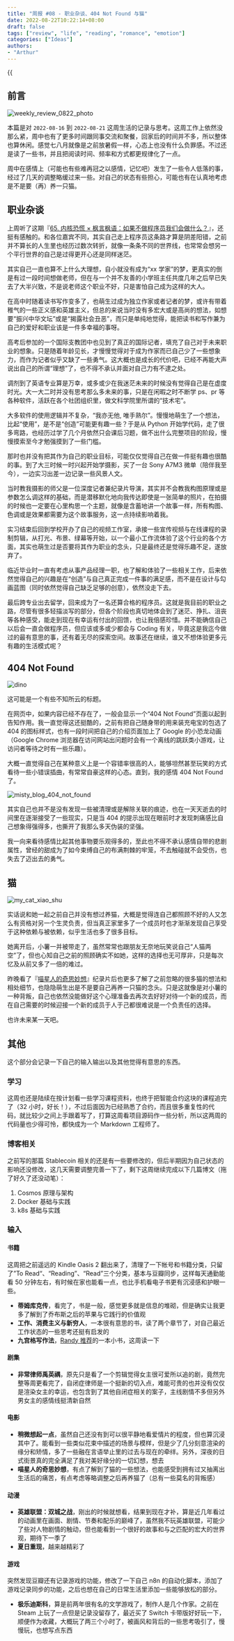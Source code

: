 ```yaml
---
title: "周报 #08 - 职业杂谈、404 Not Found 与猫"
date: 2022-08-22T10:22:14+08:00
draft: false
tags: ["review", "life", "reading", "romance", "emotion"]
categories: ["Ideas"]
authors:
- "Arthur"
---
```


{{<audio src="audios/here_after_us.mp3" caption="《后来的我们 - 五月天》" >}}

## 前言

![weekly_review_0822_photo](https://pseudoyu.oss-cn-hangzhou.aliyuncs.com/images/weekly_review_0822_photo.png)

本篇是对 `2022-08-16` 到 `2022-08-21` 这周生活的记录与思考。这周工作上依然没那么紧，周中也有了更多时间跟同事交流和聚餐，回家后的时间并不多，所以整体也算休闲。感觉七八月就像是之前放暑假一样，心态上也没有什么负罪感。不过还是读了一些书，并且把阅读时间、频率和方式都更规律化了一点。

周中在感情上（可能也有些难再冠之以感情，记忆吧）发生了一些令人低落的事，经过了几天的调整略缓过来一些。对自己的状态有些担心，可能也有在认真地考虑是不是要（再）养一只猫。

## 职业杂谈

上周听了这期『[65. 内核恐慌 × 枫言枫语：如果不做程序员我们会做什么？](https://pan.icu/65)』，还挺有感触的。和各位嘉宾不同，其实自己走上程序员这条路才算是阴差阳错，之前并不算长的人生里也经历过数次转折，就像一条条不同的世界线，也常常会想另一个平行世界的自己是过得更开心还是同样迷茫。

其实自己一直也算不上什么大理想，自小就没有成为“xx 学家”的梦，更真实的倒是有过一段时间想做老师，但在与一个并不友善的小学班主任共度几年之后早已失去了大半兴致，不是说老师这个职业不好，只是害怕自己成为这样的大人。

在高中时随着读书写作变多了，也萌生过成为独立作家或者记者的梦，或许有带着稚气的一些正义感和英雄主义，但总的来说当时没有多宏大或是高尚的想法，如想要“振兴中华文坛”或是“揭露社会丑恶”，而只是单纯地觉得，能把读书和写作兼为自己的爱好和职业该是一件多幸福的事呀。

高考后参加的一个国际支教团中也见到了真正的国际记者，填充了自己对于未来职业的想象。只是随着年龄见长，才慢慢觉得对于成为作家而已自己少了一些想象力，而作为记者似乎又缺了一些勇气。这大概也是成长的代价吧，已经不再能大声说出自己的所谓“理想”了，也不得不承认并面对自己力有不逮之处。

调剂到了英语专业算是万幸，或多或少在我迷茫未来的时候没有觉得自己是在虚度时光。大一大二时并没有思考那么多未来的事，只是在闲暇之时不断学 ps、pr 等各种软件，活跃在各个社团组织里，做文科学院里所谓的“技术宅”。

大多软件的使用逻辑并不复杂，“我亦无他, 唯手熟尔”。慢慢地萌生了一个想法，比起“使用”，是不是“创造”可能更有趣一些？于是从 Python 开始学代码，走了很多弯路，也经历过学了几个月依然只会课后习题，做不出什么完整项目的阶段，慢慢摸索至今才勉强摸到了一些门槛。

那时也并没有把其作为自己的职业目标，可能仅仅觉得自己在做一件挺有趣也很酷的事。到了大三时候一时兴起开始学摄影，买了一台 Sony A7M3 微单（陪伴我至今），一边实习出差一边记录一些风景人文。

当时教我摄影的师父是一位深度记者兼纪录片导演，其实并不会教我构图原理或是参数怎么调这样的基础，而是潜移默化地向我传达即使是一张简单的照片，在拍摄的时候也一定要在心里构思一个主题，就像是含蓄地讲一个故事一样，所有构图、色调或是效果都需要为这个故事服务，这一点持续影响着我。

实习结束后回到学校开办了自己的视频工作室，承接一些宣传视频与在线课程的录制剪辑，从打光、布景、绿幕等开始，以一个最小工作流体验了这个行业的各个方面，其实也萌生过是否要将其作为职业的念头，只是最终还是觉得乐趣不足，遂放弃了。

临近毕业时一直有考虑从事产品经理一职，也了解和体验了一些相关工作，后来依然觉得自己的兴趣是在“创造”与自己真正完成一件事的满足感，而不是在设计与勾画蓝图（同时依然觉得自己缺乏足够的创意），依然没走下去。

最后跨专业出去留学，回来成为了一名还算合格的程序员。这就是我目前的职业之路，尽管有很多轻描淡写的部分，但各个阶段也真切地体会到了迷茫、挣扎、沮丧等各种感受，能走到现在有幸运有付出的回馈，也让我倍感珍惜。并不能确信自己以后会一直会做程序员，但应该或多或少都会与 Coding 有关，毕竟这是我迄今做过的最有意思的事，还有着无尽的探索空间。故事还在继续，谁又不想体验更多元有趣的生活模式呢？

## 404 Not Found

![dino](https://pseudoyu.oss-cn-hangzhou.aliyuncs.com/images/dino.gif)

这可能是一个有些不知所云的标题。

在网页中，如果内容已经不存在了，一般会显示一个“404 Not Found”页面以起到告知作用。我一直觉得这还挺酷的，之前有把自己随身带的用来装充电宝的包选了 404 的图标样式，也有一段时间把自己的介绍页面加上了 Google 的小恐龙动画（Google Chrome 浏览器在访问网站出问题时会有一个离线的跳跃类小游戏，让访问者等待之时有一些乐趣）。

大概一直觉得自己在某种意义上是一个容错率很高的人，能够坦然甚至玩笑的方式看待一些小错误插曲，有常常自豪这样的心态。直到，我的感情 404 Not Found 了。

![misty_blog_404_not_found](https://pseudoyu.oss-cn-hangzhou.aliyuncs.com/images/misty_blog_404_not_found.png)

其实自己也并不是没有发现一些被清理或是解除关联的痕迹，也在一天天逝去的时间里在逐渐接受了一些现实，只是当 404 的提示出现在眼前时才发现刺痛感比自己想象得强得多，也撕开了我那么多天伪装的坚强。

我一向来看待感情比起其他事物要乐观得多的，至此也不得不承认感情自带的悲剧属性，曾经的甜成为了如今束缚自己的布满荆棘的牢笼，不去触碰就不会受伤，也失去了迈出去的勇气。

## 猫

![my_cat_xiao_shu](https://pseudoyu.oss-cn-hangzhou.aliyuncs.com/images/my_cat_xiao_shu.jpeg)

实话说和她一起之前自己并没有想过养猫，大概是觉得连自己都照顾不好的人又怎么有资格对另一个生灵负责，但当真正家里多了一个成员时也才渐渐发现自己享受于这种依赖与被依赖，似乎生活也多了很多目标。

她离开后，小薯一并被带走了，虽然常常也跟朋友无奈地玩笑说自己“人猫两空”了，但也心知自己之前的照顾确实不如她，这样的选择也无可厚非，只是每次忆及从前又多了一倍的难过。

昨晚看了『[喵星人的奇思妙想](http://movie.douban.com/subject/36033619/)』纪录片后也更多了解了之前忽略的很多猫的想法和相处细节，也隐隐萌生出是不是要自己再养一只猫的念头。只是这就像是对小薯的一种背叛，自己也依然没能做好这个心理准备去再次去好好对待一个新的成员，而在自己需要的时候迎接一个新的成员于人于己都很难说是一个负责任的选择。

也许未来某一天吧。

## 其他

这个部分会记录一下自己的输入输出以及其他觉得有意思的东西。

### 学习

这周也还是陆续在按计划看一些学习课程资料，也终于把智能合约这块的课程追完了（32 小时，好长！），不过后面因为已经熟悉了合约，而且很多重复性的代码，就比较少之间上手跟着写了，打算这周看项目源码作一些分析，所以这两周的代码量也少得可怜，都快成为一个 Markdown 工程师了。

### 博客相关

之前写的那篇 Stablecoin 相关的还是有一些要修改的，但后半期因为自己状态的影响还没修改，这几天需要调整完善一下了，剩下这周继续完成以下几篇博文（拖了好久了还没动笔）：

1. Cosmos 原理与架构
2. Docker 基础与实践
3. k8s 基础与实践

### 输入

#### 书籍

这周把之前遥远的 Kindle Oasis 2 翻出来了，清理了一下帐号和书籍分类，只留了”To Read“、“Reading”、“Read”三个分类，基本与豆瓣同步，这样每天通勤能看 50 分钟左右，有时候在家也能看一点，也比手机看电子书更有沉浸感和护眼一些。

- **蒂姆库克传**，看完了，书是一般，感觉更多就是信息的堆砌，但是确实让我更多了解到了乔布斯之后的苹果与它践行的价值观
- **工作、消费主义与新穷人**，一本很有意思的书，读了两个章节了，对自己最近工作状态的一些思考还挺有启发的
- **九宫格写作法**，[Randy 推荐](https://lutaonan.com/blog/read-grid-writing-method/)的一本小书，这周读一下

#### 剧集

- **非常律师禹英禑**，原先只是看了一个剪辑觉得女主很可爱所以追的剧，竟然完整等周更看完了，自闭症律师是一个挺新的切入点，难能可贵的也并没有仅仅是渲染女主的幸运，也包含到了其他自闭症相关的案子，主线剧情不多但另外男女主的感情线挺清新自然

#### 电影

- **稍微想起一点**，虽然自己还没有到可以很平静地看爱情片的程度，但也算沉浸其中了。能看到一些类似花束中描述的场景与模样，但是少了几分刻意渲染的缘分和矫情，多了一些融在言语举止里的过去与现在的牵绊。另外，深夜的日式街景真的完全满足了我对美好缘分的一切幻想，想去
- **喵星人的奇思妙想**，有点了解到了猫的一些想法，也能感受到拥有过又抽离出生活后的痛苦，有点考虑等略调整之后再养猫了（总有一些莫名的背叛感）

#### 动漫

- **英雄联盟：双城之战**，刚出的时候就想看，结果到现在才补，算是近几年看过的动画里在画面、剧情、节奏和配乐的巅峰了，虽然我不玩英雄联盟，可能少了些对人物剧情的触动，但也能看到一个很好的故事和与之匹配的宏大的世界观，期待下一季了
- **夏日重现**，越来越精彩了

#### 游戏

突然发现豆瓣还有记录游戏的功能，修改了一下自己 n8n 的自动化脚本，添加了游戏记录同步的功能，之后也想在自己的日常生活里添加一些能够放松的部分。

- **极乐迪斯科**，算是前两年很有名的文学游戏了，制作人是几个作家。之前在 Steam 上玩了一点但是记录没留存了，最近买了 Switch 卡带版好好玩一下，顺便作为收藏，大概玩了两三个小时了，被画风和背后的一些思考吸引了，慢慢玩，也想写点东西